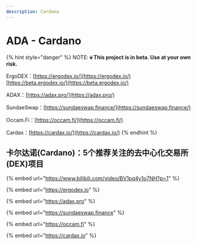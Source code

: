 ```yaml
---
description: Cardano
---
```


# ADA - Cardano

{% hint style="danger" %}
NOTE: **💀 This project is in beta. Use at your own risk.**

ErgoDEX：[https://ergodex.io/](https://ergodex.io/) [https://beta.ergodex.io/](https://beta.ergodex.io/)

ADAX：[https://adax.pro/](https://adax.pro/)

SundaeSwap：[https://sundaeswap.finance/](https://sundaeswap.finance/)

Occam.Fi：[https://occam.fi/](https://occam.fi/)

Cardax：[https://cardax.io/](https://cardax.io/)
{% endhint %}

## 卡尔达诺(Cardano)：5个推荐关注的去中心化交易所(DEX)项目

{% embed url="https://www.bilibili.com/video/BV1pq4y1o7NH?p=1" %}

{% embed url="https://ergodex.io" %}

{% embed url="https://adax.pro" %}

{% embed url="https://sundaeswap.finance" %}

{% embed url="https://occam.fi" %}

{% embed url="https://cardax.io" %}
